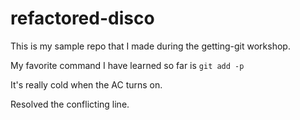 # refactored-disco
This is my sample repo that I made during the getting-git workshop.

My favorite command I have learned so far is `git add -p`

It's really cold when the AC turns on.


Resolved the conflicting line.
